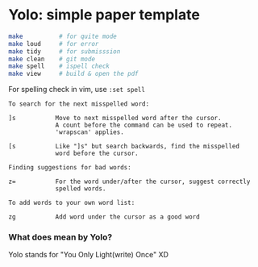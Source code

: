 # Yolo: simple paper template

```bash
make          # for quite mode
make loud     # for error 
make tidy     # for submisssion
make clean    # git mode
make spell    # ispell check 
make view     # build & open the pdf
```

For spelling check in vim, use `:set spell`
```
To search for the next misspelled word:

]s           Move to next misspelled word after the cursor.
             A count before the command can be used to repeat.
             'wrapscan' applies.

[s           Like "]s" but search backwards, find the misspelled
             word before the cursor.  

Finding suggestions for bad words:

z=           For the word under/after the cursor, suggest correctly
             spelled words.

To add words to your own word list:

zg           Add word under the cursor as a good word
```

### What does mean by **Yolo**?
Yolo stands for "You Only Light(write) Once" XD
